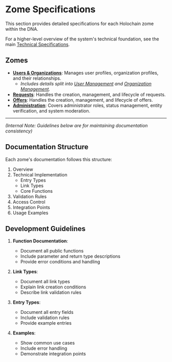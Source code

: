 # Zome Specifications

This section provides detailed specifications for each Holochain zome within the DNA.

For a higher-level overview of the system's technical foundation, see the main [Technical Specifications](../technical-specs.md).

## Zomes

- **[Users & Organizations](./users_organizations.md)**: Manages user profiles, organization profiles, and their relationships.
  - *Includes details split into [User Management](./users.md) and [Organization Management](./organizations.md).*
- **[Requests](./requests.md)**: Handles the creation, management, and lifecycle of requests.
- **[Offers](./offers.md)**: Handles the creation, management, and lifecycle of offers.
- **[Administration](./administration.md)**: Covers administrator roles, status management, entity verification, and system moderation.

---

*(Internal Note: Guidelines below are for maintaining documentation consistency)*

## Documentation Structure

Each zome's documentation follows this structure:

1. Overview
2. Technical Implementation
   - Entry Types
   - Link Types
   - Core Functions
3. Validation Rules
4. Access Control
5. Integration Points
6. Usage Examples

## Development Guidelines

1. **Function Documentation**:
   - Document all public functions
   - Include parameter and return type descriptions
   - Provide error conditions and handling

2. **Link Types**:
   - Document all link types
   - Explain link creation conditions
   - Describe link validation rules

3. **Entry Types**:
   - Document all entry fields
   - Include validation rules
   - Provide example entries

4. **Examples**:
   - Show common use cases
   - Include error handling
   - Demonstrate integration points
